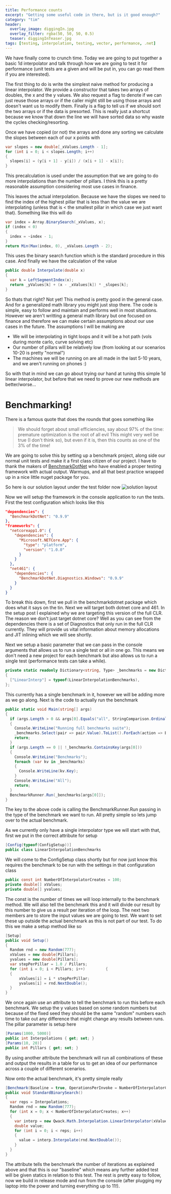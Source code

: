 ```yaml
---
title: Performance counts
excerpt: "Getting some useful code in there, but is it good enough?"
category: "tim"
header:
  overlay_image: diggingIn.jpg
  overlay_filter: rgba(50, 50, 50, 0.5)
  teaser: diggingInTeaser.jpg
tags: [testing, interpolation, testing, vector, performance, .net]
---
```


We have finally come to crunch time. Today we are going to put together a basic 1d interpolator and talk through how
we are going to test it for performance (unit tests are a given and will be put in, you can go read them if you are interested).

The first thing to do is write the simplest naive method for producing a linear interpolator. We provide a constructor that takes
two arrays of doubles, the x and the y values. We also request a flag to denote if we can just reuse those arrays or if the caller
might still be using those arrays and doesn't want us to modify them. Finally is a flag to tell us if we should sort the two arrays
or if the data is presorted. This is really just a shortcut because we know that down the line we will have sorted data so why waste
the cycles checking/resorting.

Once we have copied (or not) the arrays and done any sorting we calculate the slopes between each of our x points with
``` csharp
var slopes = new double[_xValues.Length - 1];
for (int i = 0; i < slopes.Length; i++)
{
  slopes[i] = (y[i + 1] - y[i]) / (x[i + 1] - x[i]);
}
```
This precalculation is used under the assumption that we are going to do more interpolations than the number of pillars. I think
this is a pretty reasonable assumption considering most use cases in finance.

This leaves the actual interpolation. Because we have the slopes we need to find the index of the highest pillar that is less than
the value we are interpolating (unless that is < the smallest pillar in which case we just want that). Something like this will do
``` csharp
var index = Array.BinarySearch(_xValues, x);
if (index < 0)
{
  index = ~index - 1;
}
return Min(Max(index, 0), _xValues.Length - 2);
```
This uses the binary search function which is the standard procedure in this case. And finally we have the calculation of the value
``` csharp
public double Interpolate(double x)
{
  var k = LeftSegmentIndex(x);
  return _yValues[k] + (x - _xValues[k]) * _slopes[k];
}
```

So thats that right? Not yet! This method is pretty good in the general case. And for a generalized math library you might just stop
there. The code is simple, easy to follow and maintain and performs well in most situations. However we aren't writting a general 
math library but one focused on finance and therefore we can make certain assumptions about our use cases in the future. The 
assumptions I will be making are

* We will be interpolating in tight loops and it will be a hot path (vols during monte carlo, curve solving etc)
* Our number of pillars will be relatively low (from looking at our scenarios 10-20 is pretty "normal")
* The machines we will be running on are all made in the last 5-10 years, and we aren't running on phones :)

So with that in mind we can go about trying our hand at tuning this simple 1d linear interpolator, but before that we need to prove
our new methods are better/worse...

# Benchmarking!

There is a famous quote that does the rounds that goes something like
> We should forget about small efficiencies, say about 97% of the time: premature optimization is the root of all evil
This might very well be true (I don't think so), but even if it is, then this counts as one of the 3% of the time!

We are going to solve this by setting up a benchmark project, along side our normal unit tests and make it a first class citizen of our project.
I have to thank the makers of [BenchmarkDotNet](https://github.com/PerfDotNet/BenchmarkDotNet) who have enabled a proper testing
framework with actual output. Warmups, and all that best practice wrapped up in a nice little nuget package for you.

So here is our solution layout under the test folder now
![solution layout](/images/PerformanceCounts/Testfolder.png)

Now we will setup the framework in the console application to run the tests. First the test configuration which looks like this
``` json
"dependencies": {
  "BenchmarkDotNet": "0.9.9"
},
"frameworks": {
  "netcoreapp1.0": {
    "dependencies": {
      "Microsoft.NETCore.App": {
        "type": "platform",
        "version": "1.0.0"
      }
    }
  },
  "net461": {
    "dependencies": {
      "BenchmarkDotNet.Diagnostics.Windows": "0.9.9"
    }
  }
}
```

To break this down, first we pull in the benchmarkdotnet package which does what it says on the tin. Next we will target both 
dotnet core and 461. In the setup post I explained why we are targeting this version of the full CLR. The reason we don't just 
target dotnet core? Well as you can see from the dependencies there is a set of Diagnostics that only run in the full CLR currently.
They will provide us vital information about memory allocations and JIT inlining which we will see shortly.

Next we setup a basic parameter that we can pass in the console arguments that allows us to run a single test or all in one go. This means
we don't need a new project for each benchmark but also allows us to run a single test (performance tests can take a while).
``` csharp
private static readonly Dictionary<string, Type> _benchmarks = new Dictionary<string, Type>(StringComparer.OrdinalIgnoreCase)
{
  ["LinearInterp"] = typeof(LinearInterpolationBenchmarks),
};
```
This currently has a single benchmark in it, however we will be adding more as we go along. Next is the code to actually run the benchmark
``` csharp
public static void Main(string[] args)
{
  if (args.Length > 0 && args[0].Equals("all", StringComparison.OrdinalIgnoreCase))
  {
    Console.WriteLine("Running full benchmarks suite");
    _benchmarks.Select(pair => pair.Value).ToList().ForEach(action => BenchmarkRunner.Run(action));
    return;
  }
  if (args.Length == 0 || !_benchmarks.ContainsKey(args[0]))
  {
    Console.WriteLine("Benchmarks");
    foreach (var kv in _benchmarks)
    {
      Console.WriteLine(kv.Key);
    }
    Console.WriteLine("All");
    return;
  }
  BenchmarkRunner.Run(_benchmarks[args[0]]);
}
```
The key to the above code is calling the BenchmarkRunner.Run passing in the type of the benchmark we want to run. All pretty simple
so lets jump over to the actual benchmark.

As we currently only have a single interpolator type we will start with that, first we put in the correct attribute for setup
``` csharp
[Config(typeof(ConfigSetup))]
public class LinearInterpolationBenchmarks
```
We will come to the ConfigSetup class shortly but for now just know this requires the benchmark to be run with the settings in that
configuration class
``` csharp
public const int NumberOfInterpolatorCreates = 100;
private double[] xValues;
private double[] yvalues;
```
The const is the number of times we will loop internally to the benchmark method. We will also tell the benchmark this and it will
divide our result by this number to give us a result per iteration of the loop. The next two members are to store the input values
we are going to test. We want to set these up outside the actual benchmark as this is not part of our test. To do this we make a 
setup method like so
``` csharp
[Setup]
public void Setup()
{
  Random rnd = new Random(777);
  xValues = new double[Pillars];
  yvalues = new double[Pillars];
  var stepPerPillar = 1.0 / Pillars;
  for (int i = 0; i < Pillars; i++)         {
  {
      xValues[i] = i * stepPerPillar;
      yvalues[i] = rnd.NextDouble();
  }
}
```
We once again use an attribute to tell the benchmark to run this before each benchmark. We setup the y values based on some random 
numbers but because of the fixed seed they should be the same "random" numbers each time to take out any difference that might change
any results between runs. The pillar parameter is setup here
``` csharp
[Params(1000, 5000)]
public int Interpolations { get; set; }
[Params(10, 20)]
public int Pillars { get; set; }
```
By using another attribute the benchmark will run all combinations of these and output the results in a table for us to get an idea
of our performance across a couple of different scenarios.

Now onto the actual benchmark, it's pretty simple really 
``` csharp
[Benchmark(Baseline = true, OperationsPerInvoke = NumberOfInterpolatorCreates)]
public void StandardBinarySearch()
{
  var reps = Interpolations;
  Random rnd = new Random(777);
  for (int x = 0; x < NumberOfInterpolatorCreates; x++)
  {
    var interp = new Qwack.Math.Interpolation.LinearInterpolator(xValues, yvalues, true, true);
    double value;
    for (int i = 0; i < reps; i++)
    {
      value = interp.Interpolate(rnd.NextDouble());
    }
  }
}
```
The attribute tells the benchmark the number of iterations as explained above and that this is our "baseline" which means any further
added test will be given statics in relation to this test. The rest is pretty easy to follow, now we build in release mode and run from
the console (after plugging my laptop into the power and turning everything up to 11!).

     